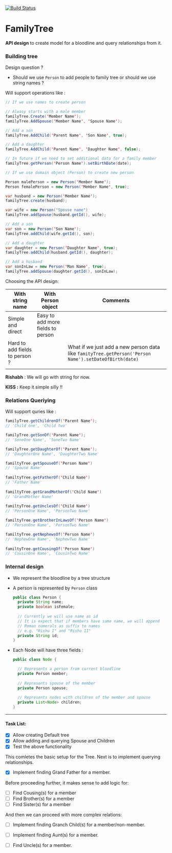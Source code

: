 [![Build Status](https://dev.azure.com/rishasi/family-tree-java/_apis/build/status/rishasi.FamilyTree?branchName=azure-pipelines)](https://dev.azure.com/rishasi/family-tree-java/_build/latest?definitionId=1&branchName=azure-pipelines)

# FamilyTree

**API design** to create model for a bloodline and query relationships from it.



### Building tree

Design question ?

- Should we use `Person` to add people to family tree or should we use string names ?



Will support operations like : 

```java
// If we use names to create person 

// Alwasy starts with a male member
familyTree.Create('Member Name');
familyTree.AddSpouse('Member Name', 'Spouse Name');

// Add a son
familyTree.AddChild('Parent Name', 'Son Name', true); 

// Add a daughter 
familyTree.AddChild('Parent Name', 'Daughter Name', false); 

// In future if we need to set additional data for a family member 
familyTree.getPerson('Person Name').setBirthDate(date);
```



```java
// If we use domain object (Person) to create new person

Person malePerson = new Person('Member Name');
Person femalePerson = new Person('Member Name', true);

var husband = new Person('Member Name');
familyTree.create(husband);

var wife = new Person("Spouse name")
familyTree.addSpouse(husband.getId(), wife);

// Add a son
var son = new Person('Son Name');
familyTree.addChild(wife.getId(), son); 

// Add a daughter 
var daughter = new Person('Daughter Name', true);
familyTree.addChild(husband.getId(), daughter); 

// Add a husband 
var sonInLaw = new Person('Man Name', true);
familyTree.addSpouse(daughter.getId(), sonInLaw); 
```



Choosing the API design: 

| With string name               | With Person object                | Comments                                                     |
| ------------------------------ | --------------------------------- | ------------------------------------------------------------ |
| Simple and direct              | Easy to add more fields to person |                                                              |
| Hard to add fields to person ? |                                   | What if we just add a new person data like `famityTree.getPerson('Person Name').setDateOfBirth(date)` |
|                                |                                   |                                                              |

**Rishabh** : We will go with string for now.

**KISS :** Keep it simple silly !!



### Relations Queriying

Will support quries like : 

```java
familyTree.getChildrenOf('Parent Name');
// 'Child one', 'Child two'

familyTree.getSonOf('Parent Name');
// 'SoneOne Name', 'SoneTwo Name'

familyTree.getDaughterOf('Parent Name');
// 'DaughterOne Name', 'DaughterTwo Name'

familtyTree.getSpouseOf('Person Name')
// 'Spouse Name'
  
familtyTree.getFatherOf('Child Name')
// 'Father Name'
  
familtyTree.getGrandMotherOf('Child Name')
// 'GrandMother Name'
  
familtyTree.getUnclesOf('Child Name')
// 'PersonOne Name', 'PersonTwo Name'  

familtyTree.getBrotherInLawsOf('Person Name')
// 'PersonOne Name', 'PersonTwo Name'  

familtyTree.getNephewsOf('Person Name')
// 'NephewOne Name', 'NephewTwo Name'
  
familtyTree.getCousingOf('Person Name')
// 'CousinOne Name', 'CousinTwo Name'
```



### Internal design

- We represent the bloodline by a  tree structure

- A person is represented by `Person` class

  ```java
  public class Person {
  	private String name;
    private boolean isFemale;
    
    // Currently we will use name as id
    // It is expect that if members have same name, we will append
    // Roman numerals as suffix to names 
    // e.g. "Rishu I" and "Rishu II"
    private String id;
  }
  ```

  

- Each Node will have three fields : 

  ```java
  public class Node {
  
    // Represents a person from current bloodline
  	private Person member;
    
    // Represents spouse of the member
    private Person spouse;
    
    // Represents nodes with children of the member and spouse
    private List<Node> children;
  }
  ```


---

#### Task List:

- [x] Allow creating Default tree
- [x] Allow adding and querying Spouse and Children
- [x] Test the above functionality

This comletes the basic setup for the Tree. Next is to implement querying relationships.

- [x] Implement finding Grand Father for a member.

Before proceeding further, it makes sense to add logic for:

- [ ] Find Cousing(s) for a member
- [ ] Find Brother(s) for a member
- [ ] Find Sister(s) for a member

And then we can proceed with more complex relations:

- [ ] Implement finding Granch Child(s) for a member/non-member.
- [ ] Implement finding Aunt(s) for a member.
- [ ] Find Uncle(s) for a member.

